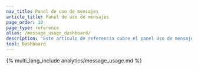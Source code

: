 ```yaml
---
nav_title: Panel de uso de mensajes
article_title: Panel de uso de mensajes
page_order: 10
page_type: reference
alias: /message_usage_dashboard/
description: "Este artículo de referencia cubre el panel Uso de mensajes, donde puedes ver información de autoservicio sobre tu uso de SMS, RCS y créditos de WhatsApp."
tool: Dashboard
---
```


{% multi_lang_include analytics/message_usage.md %}
